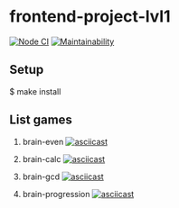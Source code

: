 # frontend-project-lvl1

[![Node CI](https://github.com/paultit/frontend-project-lvl1/workflows/Node%20CI/badge.svg)](https://github.com/paultit/frontend-project-lvl1/actions)
[![Maintainability](https://api.codeclimate.com/v1/badges/9abef44bc8459c605af2/maintainability)](https://codeclimate.com/github/paultit/frontend-project-lvl1/maintainability)

## Setup

$ make install

## List games

1. brain-even
[![asciicast](https://asciinema.org/a/tcj21JHP4H0zngqtpiaznJvfR.png)](https://asciinema.org/a/tcj21JHP4H0zngqtpiaznJvfR)

2. brain-calc
[![asciicast](https://asciinema.org/a/Xa0ucWhxeZT38rcSBZD8Ohvmm.png)](https://asciinema.org/a/Xa0ucWhxeZT38rcSBZD8Ohvmm)

3. brain-gcd
[![asciicast](https://asciinema.org/a/oZ7pq9pkgwRU7auceJH9B4Xvj.png)](https://asciinema.org/a/oZ7pq9pkgwRU7auceJH9B4Xvj)

4. brain-progression
[![asciicast](https://asciinema.org/a/JWzAvRK2BfZVhuUYqUl9fxXW0.png)](https://asciinema.org/a/JWzAvRK2BfZVhuUYqUl9fxXW0)